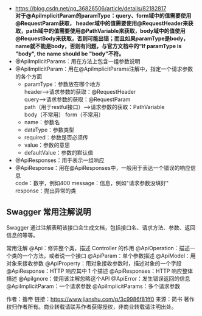 ## 
- https://blog.csdn.net/qq_36826506/article/details/82182817  
__对于@ApiImplicitParam的paramType：query、form域中的值需要使用@RequestParam获取， header域中的值需要使用@RequestHeader来获取，path域中的值需要使用@PathVariable来获取，body域中的值使用@RequestBody来获取，否则可能出错；而且如果paramType是body，name就不能是body，否则有问题，与官方文档中的“If paramType is "body", the name should be "body"不符。__
- @ApiImplicitParams：用在方法上包含一组参数说明
- @ApiImplicitParam：用在@ApiImplicitParams注解中，指定一个请求参数的各个方面
  - paramType：参数放在哪个地方  
      header-->请求参数的获取：@RequestHeader  
      query-->请求参数的获取：@RequestParam  
      path（用于restful接口）-->请求参数的获取：PathVariable  
      body（不常用）
      form（不常用）
  - name：参数名
  - dataType：参数类型
  - required：参数是否必须传
  - value：参数的意思
  - defaultValue：参数的默认值
- @ApiResponses：用于表示一组响应
- @ApiResponse：用在@ApiResponses中，一般用于表达一个错误的响应信息  
code：数字，例如400
message：信息，例如"请求参数没填好"
response：抛出异常的类

## Swagger 常用注解说明
Swagger 通过注解表明该接口会生成文档，包括接口名、请求方法、参数、返回信息的等等。

常用注解
@Api：修饰整个类，描述 Controller 的作用
@ApiOperation：描述一个类的一个方法，或者说一个接口
@ApiParam：单个参数描述
@ApiModel：用对象来接收参数
@ApiProperty：用对象接收参数时，描述对象的一个字段
@ApiResponse：HTTP 响应其中 1 个描述
@ApiResponses：HTTP 响应整体描述
@ApiIgnore：使用该注解忽略这个API
@ApiError：发生错误返回的信息
@ApiImplicitParam：一个请求参数
@ApiImplicitParams：多个请求参数

作者：撸帝
链接：https://www.jianshu.com/p/3c9986f81ff0
来源：简书
著作权归作者所有。商业转载请联系作者获得授权，非商业转载请注明出处。